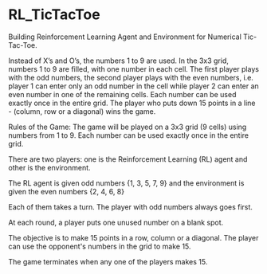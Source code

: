 # RL_TicTacToe
Building Reinforcement Learning Agent and Environment for  Numerical Tic-Tac-Toe. 

Instead of X’s and O’s, the numbers 1 to 9 are used. In the 3x3 grid, numbers 1 to 9 are filled, with one number in each cell. The first player plays with the odd numbers, the second player plays with the even numbers, i.e. player 1 can enter only an odd number in the cell while player 2 can enter an even number in one of the remaining cells. Each number can be used exactly once in the entire grid. The player who puts down 15 points in a line - (column, row or a diagonal) wins the game. 

 
Rules of the Game:
The game will be played on a 3x3 grid (9 cells) using numbers from 1 to 9. Each number can be used exactly once in the entire grid.

There are two players: one is the Reinforcement Learning (RL) agent and other is the environment.

The RL agent is given odd numbers {1, 3, 5, 7, 9} and the environment is given the even numbers {2, 4, 6, 8}

Each of them takes a turn. The player with odd numbers always goes first.

At each round, a player puts one unused number on a blank spot.

The objective is to make 15 points in a row, column or a diagonal. The player can use the opponent's numbers in the grid to make 15.

The game terminates when any one of the players makes 15.
